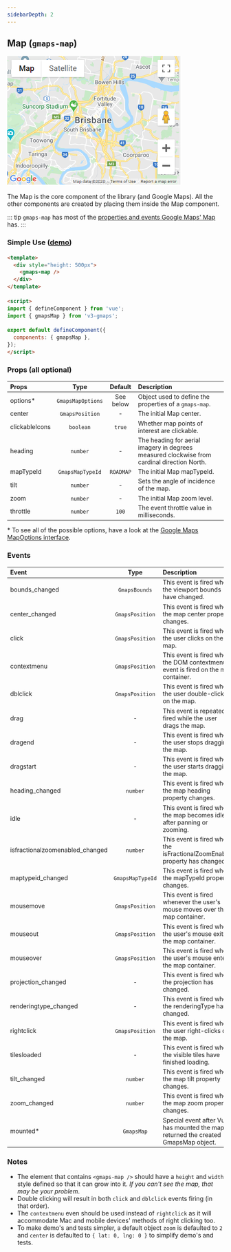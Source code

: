 ```yaml
---
sidebarDepth: 2
---
```


## Map (`gmaps-map`)

<div class="v3-gmaps-screenshot">
  <img src="../img/map.png">
  <p>The Map is the core component of the library (and Google Maps). All the other components are created by placing them inside the Map component.</p>
</div>

::: tip
`gmaps-map` has most of the [properties and events Google Maps' Map](https://developers.google.com/maps/documentation/javascript/reference/map) has.
:::

### Simple Use ([demo](https://vue-bujcvu.stackblitz.io/map))

```html
<template>
  <div style="height: 500px">
    <gmaps-map />
  </div>
</template>

<script>
import { defineComponent } from 'vue';
import { gmapsMap } from 'v3-gmaps';

export default defineComponent({
  components: { gmapsMap },
});
</script>
```

### Props (all optional)

| Props          |       Type        |  Default  | Description                                                                                 |
| :------------- | :---------------: | :-------: | :------------------------------------------------------------------------------------------ |
| options\*      | `GmapsMapOptions` | See below | Object used to define the properties of a `gmaps-map`.                                      |
| center         |  `GmapsPosition`  |     -     | The initial Map center.                                                                     |
| clickableIcons |     `boolean`     |  `true`   | Whether map points of interest are clickable.                                               |
| heading        |     `number`      |     -     | The heading for aerial imagery in degrees measured clockwise from cardinal direction North. |
| mapTypeId      | `GmapsMapTypeId`  | `ROADMAP` | The initial Map mapTypeId.                                                                  |
| tilt           |     `number`      |     -     | Sets the angle of incidence of the map.                                                     |
| zoom           |     `number`      |     -     | The initial Map zoom level.                                                                 |
| throttle       |     `number`      |   `100`   | The event throttle value in milliseconds.                                                   |

\* To see all of the possible options, have a look at the [Google Maps MapOptions interface](https://developers.google.com/maps/documentation/javascript/reference/map#MapOptions).

### Events

| Event                           |       Type       | Description                                                                           |
| :------------------------------ | :--------------: | :------------------------------------------------------------------------------------ |
| bounds_changed                  |  `GmapsBounds`   | This event is fired when the viewport bounds have changed.                            |
| center_changed                  | `GmapsPosition`  | This event is fired when the map center property changes.                             |
| click                           | `GmapsPosition`  | This event is fired when the user clicks on the map.                                  |
| contextmenu                     | `GmapsPosition`  | This event is fired when the DOM contextmenu event is fired on the map container.     |
| dblclick                        | `GmapsPosition`  | This event is fired when the user double-clicks on the map.                           |
| drag                            |        -         | This event is repeatedly fired while the user drags the map.                          |
| dragend                         |        -         | This event is fired when the user stops dragging the map.                             |
| dragstart                       |        -         | This event is fired when the user starts dragging the map.                            |
| heading_changed                 |     `number`     | This event is fired when the map heading property changes.                            |
| idle                            |        -         | This event is fired when the map becomes idle after panning or zooming.               |
| isfractionalzoomenabled_changed |     `number`     | This event is fired when the isFractionalZoomEnabled property has changed.            |
| maptypeid_changed               | `GmapsMapTypeId` | This event is fired when the mapTypeId property changes.                              |
| mousemove                       | `GmapsPosition`  | This event is fired whenever the user's mouse moves over the map container.           |
| mouseout                        | `GmapsPosition`  | This event is fired when the user's mouse exits the map container.                    |
| mouseover                       | `GmapsPosition`  | This event is fired when the user's mouse enters the map container.                   |
| projection_changed              |        -         | This event is fired when the projection has changed.                                  |
| renderingtype_changed           |        -         | This event is fired when the renderingType has changed.                               |
| rightclick                      | `GmapsPosition`  | This event is fired when the user right-clicks on the map.                            |
| tilesloaded                     |        -         | This event is fired when the visible tiles have finished loading.                     |
| tilt_changed                    |     `number`     | This event is fired when the map tilt property changes.                               |
| zoom_changed                    |     `number`     | This event is fired when the map zoom property changes.                               |
| mounted\*                       |    `GmapsMap`    | Special event after Vue has mounted the map. It returned the created GmapsMap object. |

### Notes

- The element that contains `<gmaps-map />` should have a `height` and `width` style defined so that it can grow into it. *If you can't see the map, that may be your problem*.
- Double clicking will result in both `click` and `dblclick` events firing (in that order).
- The `contextmenu` even should be used instead of `rightclick` as it will accommodate Mac and mobile devices' methods of right clicking too.
- To make demo's and tests simpler, a default object  `zoom` is defaulted to `2` and `center` is defaulted to `{ lat: 0, lng: 0 }` to simplify demo's and tests.


